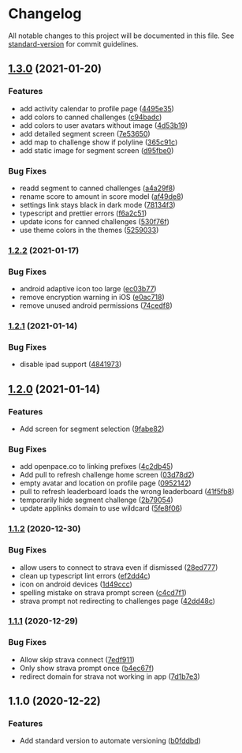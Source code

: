 # Changelog

All notable changes to this project will be documented in this file. See [standard-version](https://github.com/conventional-changelog/standard-version) for commit guidelines.

## [1.3.0](https://github.com/openpace/app/compare/v1.2.2...v1.3.0) (2021-01-20)


### Features

* add activity calendar to profile page ([4495e35](https://github.com/openpace/app/commit/4495e35bdbea46da5080ca5d35f2f4cb468a5515))
* add colors to canned challenges ([c94badc](https://github.com/openpace/app/commit/c94badcb89ce7abbae79528e540f385cafe70202))
* add colors to user avatars without image ([4d53b19](https://github.com/openpace/app/commit/4d53b191b7574440c1657fd33ac70171f8dc27d7))
* add detailed segment screen ([7e53650](https://github.com/openpace/app/commit/7e536509369127c64205173480ed855b85ad3e30))
* add map to challenge show if polyline ([365c91c](https://github.com/openpace/app/commit/365c91c7adce246cd48df68cf9cf68adb89c9964))
* add static image for segment screen ([d95fbe0](https://github.com/openpace/app/commit/d95fbe09f6d6b796e5ee3a4b14f8af817944b79c))


### Bug Fixes

* readd segment to canned challenges ([a4a29f8](https://github.com/openpace/app/commit/a4a29f8aea8ece81115a6df66e19c551af95b9bc))
* rename score to amount in score model ([af49de8](https://github.com/openpace/app/commit/af49de87fe3939ed74f58cd272a446f949c2e029))
* settings link stays black in dark mode ([78134f3](https://github.com/openpace/app/commit/78134f313320b2a2a7dfcec8d30d6ef8bb795586))
* typescript and prettier errors ([f6a2c51](https://github.com/openpace/app/commit/f6a2c5136f3072682198621d752515be366b7dc9))
* update icons for canned challenges ([530f76f](https://github.com/openpace/app/commit/530f76f79724f63a9ab72db427a84d01bbff67dc))
* use theme colors in the themes ([5259033](https://github.com/openpace/app/commit/5259033d43a7c9ae0e65356754fe1cb2aefbb39c))

### [1.2.2](https://github.com/openpace/app/compare/v1.2.1...v1.2.2) (2021-01-17)


### Bug Fixes

* android adaptive icon too large ([ec03b77](https://github.com/openpace/app/commit/ec03b77a617a5c2ac8335da1ee5368e60d41f8ce))
* remove encryption warning in iOS ([e0ac718](https://github.com/openpace/app/commit/e0ac718b9fa2d2210f4f864955670a43a913d159))
* remove unused android permissions ([74cedf8](https://github.com/openpace/app/commit/74cedf8bf1074b87323c2fd0d022c106a7cd2c64))

### [1.2.1](https://github.com/openpace/app/compare/v1.2.0...v1.2.1) (2021-01-14)


### Bug Fixes

* disable ipad support ([4841973](https://github.com/openpace/app/commit/4841973fc1d2503a5b2a607f683fd785ccb94a58))

## [1.2.0](https://github.com/openpace/app/compare/v1.1.2...v1.2.0) (2021-01-14)


### Features

* Add screen for segment selection ([9fabe82](https://github.com/openpace/app/commit/9fabe82fe4caedbd1db5220e49199dc396b21154))


### Bug Fixes

* add openpace.co to linking prefixes ([4c2db45](https://github.com/openpace/app/commit/4c2db45773358c0d530199aae7c79b0a83faa1e5))
* Add pull to refresh challenge home screen ([03d78d2](https://github.com/openpace/app/commit/03d78d2aff8f9109edc9a1c39aa37487bec78e6f))
* empty avatar and location on profile page ([0952142](https://github.com/openpace/app/commit/09521420073dff55ca9865faafbda66ac0602804))
* pull to refresh leaderboard loads the wrong leaderboard ([41f5fb8](https://github.com/openpace/app/commit/41f5fb8ac5127d92c575b34a66f13a4b6d1ad9d9))
* temporarily hide segment challenge ([2b79054](https://github.com/openpace/app/commit/2b79054935d3943df9a6e07d065ca66c42fa02cc))
* update applinks domain to use wildcard ([5fe8f06](https://github.com/openpace/app/commit/5fe8f0695a76705a91120f54dfce9810b0ff63d7))

### [1.1.2](https://github.com/openpace/app/compare/v1.1.1...v1.1.2) (2020-12-30)


### Bug Fixes

* allow users to connect to strava even if dismissed ([28ed777](https://github.com/openpace/app/commit/28ed777da724c0e03c3d9b7cefa1cc5280ae0f38))
* clean up typescript lint errors ([ef2dd4c](https://github.com/openpace/app/commit/ef2dd4c39420e95136109fd92886028ef5b5ae31))
* icon on android devices ([1d49ccc](https://github.com/openpace/app/commit/1d49ccc59c64ded06727acaa893858e14504092e))
* spelling mistake on strava prompt screen ([c4cd7f1](https://github.com/openpace/app/commit/c4cd7f18d08375c28c494a7fa199fda942060c91))
* strava prompt not redirecting to challenges page ([42dd48c](https://github.com/openpace/app/commit/42dd48c9f4da5cdc4864d67d6355e4bc4516bec5))

### [1.1.1](https://github.com/openpace/app/compare/v1.1.0...v1.1.1) (2020-12-29)


### Bug Fixes

* Allow skip strava connect ([7edf911](https://github.com/openpace/app/commit/7edf91143b0c921198ed16e16be7d2f6e398b7d7))
* Only show strava prompt once ([b4ec67f](https://github.com/openpace/app/commit/b4ec67f642ec8c365597fb305e2dbd07434a6374))
* redirect domain for strava not working in app ([7d1b7e3](https://github.com/openpace/app/commit/7d1b7e398e9594345526ec37920bc93f42b8256b))

## 1.1.0 (2020-12-22)


### Features

* Add standard version to automate versioning ([b0fddbd](https://github.com/openpace/app/commit/b0fddbd603b08bd9f8604a41e2af0088c37dc091))
